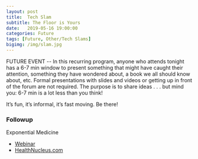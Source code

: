 ```yaml
---
layout: post
title:  Tech Slam
subtitle: The Floor is Yours
date:   2019-05-16 19:00:00
categories: Future 
tags: [Future, Other/Tech Slams]
bigimg: /img/slam.jpg
---
```

FUTURE EVENT -- In this recurring program, anyone who attends tonight has a 6-7 min window to present something that might have caught their attention, something they have wondered about, a book we all should know about, etc. Formal presentations with slides and videos or getting up in front of the forum are not required. The purpose is to share ideas . . . but mind you: 6-7 min is a lot less than you think!

It’s fun, it’s informal, it’s fast moving. Be there!

### Followup

Exponential Medicine

* [Webinar](https://www.a360.digital/david-karow-post-webinar-sample-content)
* [HealthNucleus.com](https://www.healthnucleus.com)
